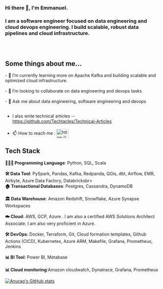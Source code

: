 ### Hi there 👋, I'm Emmanuel.



<h3>I am a software engineer focused on data engineering and cloud devops engineering. I build scalable, robust data pipelines and cloud infrastructure.  </h3> <br>
<p align="center">

<!-- <img align="center" alt="coding" src="https://cdn.dribbble.com/users/20368/screenshots/4012238/data_scene.gif"> -->

<img align="center" alt="" src="https://sigmoid-image.s3.amazonaws.com/wp-content/uploads/2022/02/22112809/Build-a-Winning-Data-Pipeline-Architecture-on-the-Cloud-for-CPG-1.gif">
</p>

<h2 >Some things about me...</h2>
- 🌱 I’m currently learning more on Apache Kafka and building scalable and optimized cloud infrastructure.<br><br>
- 👯 I’m looking to collaborate on data engineering and devops tasks <br><br>
- 💬 Ask me about data engineering, software engineering and devops <br><br>

- I also write technical articles -- https://github.com/Techtacles/Technical-Articles<br><br>
- 📫 How to reach me : 
<a href="https://www.linkedin.com/in/offisong-emmanuel-643b96195/" target="blank"><img align="center" src="https://raw.githubusercontent.com/rahuldkjain/github-profile-readme-generator/master/src/images/icons/Social/linked-in-alt.svg" alt="https://www.linkedin.com/in/offisong-emmanuel-643b96195/" height="30" width="40" /></a>
<br></h2>
<h2>Tech Stack</h2>


<p align="left">
 <b>🧑🏾‍💻 Programming Language</b>: Python, SQL, Scala<br>
<br> <b>🛠 Data Tool</b>: PySpark, Pandas, Kafka, Redpanda, QGis, dbt, Airflow, EMR, Airbyte, Azure Data Factory, Databricksbr>
<br> <b>🏠 Transactional Databases</b>: Postgres, Cassandra, DynamoDB<br>
<br> <b>🏛 Data Warehouse</b>: Amazon  Redshift, Snowflake, Azure Synapse Workspaces<br>
<br> <b>☁️ Cloud</b>: AWS, GCP, Azure . I am also a certified AWS Solutions Architect Associate. I am also very proficient in Azure.<br>
<br> <b>🛠 DevOps</b>: Docker, Terraform, Git, Cloud formation templates, Github Actions (CICD), Kubernetes, Azure ARM, Makefile, Grafana, Prometheus, Jenkins<br>
<br> <b>📊 BI Tool</b>:   Power BI, Metabase<br>
<br> <b>📊 Cloud monitoring</b>:Amazon cloudwatch, Dynatrace, Grafana, Prometheus<br>

</p>

[![Anurag's GitHub stats](https://github-readme-stats.vercel.app/api?username=techtacles)](https://github.com/anuraghazra/github-readme-stats)

